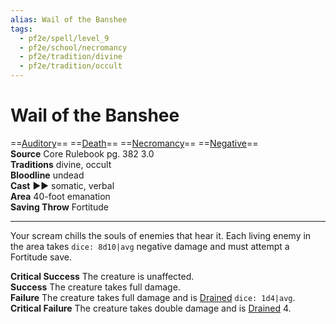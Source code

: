 ```yaml
---
alias: Wail of the Banshee
tags:
  - pf2e/spell/level_9
  - pf2e/school/necromancy
  - pf2e/tradition/divine
  - pf2e/tradition/occult
---
```


# Wail of the Banshee

==[Auditory](Auditory.md)== ==[Death](Death.md)== ==[Necromancy](Necromancy.md)== ==[Negative](Negative.md)==  
__Source__ Core Rulebook pg. 382 3.0  
**Traditions** divine, occult  
**Bloodline** undead  
**Cast** ►► somatic, verbal  
**Area** 40-foot emanation  
**Saving Throw** Fortitude

---

Your scream chills the souls of enemies that hear it. Each living enemy in the area takes `dice: 8d10|avg` negative damage and must attempt a Fortitude save.

**Critical Success** The creature is unaffected.  
**Success** The creature takes full damage.  
**Failure** The creature takes full damage and is [Drained](Drained.md) `dice: 1d4|avg`.  
**Critical Failure** The creature takes double damage and is [Drained](Drained.md) 4.
